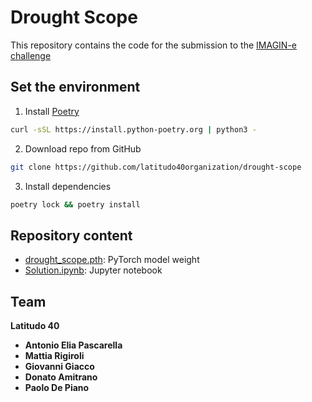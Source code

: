 # Drought Scope
This repository contains the code for the submission to the [IMAGIN-e challenge](https://github.com/AI4EO/orbitalAI/tree/main/IMAGIN-e) 

## Set the environment
1. Install [Poetry](https://python-poetry.org/)
```bash
curl -sSL https://install.python-poetry.org | python3 -
```

2. Download repo from GitHub
```bash
git clone https://github.com/latitudo40organization/drought-scope
```

3. Install dependencies
```bash
poetry lock && poetry install
```

## Repository content
- [drought_scope.pth](drought_scope.pth): PyTorch model weight 
- [Solution.ipynb](Solution.ipynb): Jupyter notebook

## Team
**Latitudo 40**

- **Antonio Elia Pascarella**
- **Mattia Rigiroli** 
- **Giovanni Giacco**
- **Donato Amitrano**
- **Paolo De Piano**

